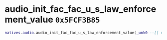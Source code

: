 # audio_init_fac_fac_u_s_law_enforcement_value `0x5FCF3B85`

```lua
natives.audio.audio_init_fac_fac_u_s_law_enforcement_value(_unk0 --[[ number ]])
```